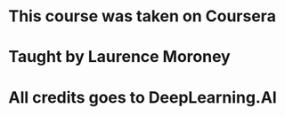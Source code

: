 # This course was taken on Coursera
# Taught by Laurence Moroney
# All credits goes to DeepLearning.AI

